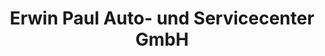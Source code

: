 ---
title: "Erwin Paul Auto- und Servicecenter GmbH"
url: /pentling/erwin-paul-auto-und-servicecenter-gmbh/
shop: Autowerkstatt
---
